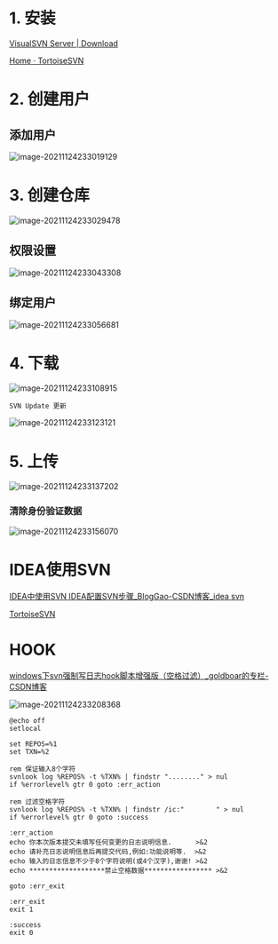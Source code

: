 # 1. 安装

[VisualSVN Server | Download](https://www.visualsvn.com/server/download/)

[Home · TortoiseSVN](https://tortoisesvn.net/)

# 2.  创建用户

## 添加用户

![image-20211124233019129](https://gitee.com/LovelyHzz/imgSave/raw/master/note/image-20211124233019129.png)

# 3. 创建仓库

![image-20211124233029478](https://gitee.com/LovelyHzz/imgSave/raw/master/note/image-20211124233029478.png)

## 权限设置

![image-20211124233043308](https://gitee.com/LovelyHzz/imgSave/raw/master/note/image-20211124233043308.png)

## 绑定用户

![image-20211124233056681](https://gitee.com/LovelyHzz/imgSave/raw/master/note/image-20211124233056681.png)

# 4. 下载

![image-20211124233108915](https://gitee.com/LovelyHzz/imgSave/raw/master/note/image-20211124233108915.png)

```Git
SVN Update 更新
```

![image-20211124233123121](https://gitee.com/LovelyHzz/imgSave/raw/master/note/image-20211124233123121.png)

# 5. 上传

![image-20211124233137202](https://gitee.com/LovelyHzz/imgSave/raw/master/note/image-20211124233137202.png)

### 清除身份验证数据

![image-20211124233156070](https://gitee.com/LovelyHzz/imgSave/raw/master/note/image-20211124233156070.png)

# IDEA使用SVN

[IDEA中使用SVN IDEA配置SVN步骤_BlogGao-CSDN博客_idea svn](https://blog.csdn.net/weixin_49343190/article/details/112519073?utm_medium=distribute.pc_relevant.none-task-blog-2~default~CTRLIST~default-1.no_search_link&depth_1-utm_source=distribute.pc_relevant.none-task-blog-2~default~CTRLIST~default-1.no_search_link)

[TortoiseSVN](https://tortoisesvn.net/docs/release/TortoiseSVN_zh_CN/index.html)

# HOOK

[windows下svn强制写日志hook脚本增强版（空格过滤）_goldboar的专栏-CSDN博客](https://blog.csdn.net/goldboar/article/details/7086964)

![image-20211124233208368](https://gitee.com/LovelyHzz/imgSave/raw/master/note/image-20211124233208368.png)

```shell
@echo off  
setlocal

set REPOS=%1  
set TXN=%2           

rem 保证输入8个字符
svnlook log %REPOS% -t %TXN% | findstr "........" > nul
if %errorlevel% gtr 0 goto :err_action

rem 过滤空格字符
svnlook log %REPOS% -t %TXN% | findstr /ic:"        " > nul
if %errorlevel% gtr 0 goto :success

:err_action
echo 你本次版本提交未填写任何变更的日志说明信息.      >&2
echo 请补充日志说明信息后再提交代码,例如:功能说明等.  >&2
echo 输入的日志信息不少于8个字符说明(或4个汉字),谢谢! >&2
echo *******************禁止空格数据***************** >&2

goto :err_exit

:err_exit
exit 1

:success
exit 0
```

